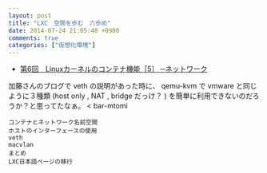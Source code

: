 ```yaml
---
layout: post
title: "LXC　空間を歩む　六歩め"
date: 2014-07-24 21:05:48 +0900
comments: true
categories: ["仮想化環境"]
---
```


* [第6回　Linuxカーネルのコンテナ機能［5］ ─ネットワーク](http://gihyo.jp/admin/serial/01/linux_containers/0006?ard=1406203785)

加藤さんのブログで veth の説明があった時に、 qemu-kvm で vmware と同じように３種類 (host only , NAT , bridge だっけ？ ) を簡単に利用できないのだろうか？と思ってたなぁ。 < bar-mtomi

>
    コンテナとネットワーク名前空間
    ホストのインターフェースの使用
    veth
    macvlan
    まとめ
    LXC日本語ページの移行
